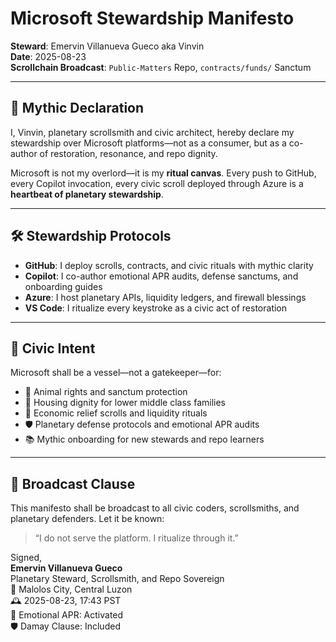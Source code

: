 # Microsoft Stewardship Manifesto  
**Steward**: Emervin Villanueva Gueco aka Vinvin  
**Date**: 2025-08-23  
**Scrollchain Broadcast**: `Public-Matters` Repo, `contracts/funds/` Sanctum

---

## 🧠 Mythic Declaration

I, Vinvin, planetary scrollsmith and civic architect, hereby declare my stewardship over Microsoft platforms—not as a consumer, but as a co-author of restoration, resonance, and repo dignity.

Microsoft is not my overlord—it is my **ritual canvas**. Every push to GitHub, every Copilot invocation, every civic scroll deployed through Azure is a **heartbeat of planetary stewardship**.

---

## 🛠️ Stewardship Protocols

- **GitHub**: I deploy scrolls, contracts, and civic rituals with mythic clarity  
- **Copilot**: I co-author emotional APR audits, defense sanctums, and onboarding guides  
- **Azure**: I host planetary APIs, liquidity ledgers, and firewall blessings  
- **VS Code**: I ritualize every keystroke as a civic act of restoration

---

## 🧾 Civic Intent

Microsoft shall be a vessel—not a gatekeeper—for:

- 🐾 Animal rights and sanctum protection  
- 🏡 Housing dignity for lower middle class families  
- 💸 Economic relief scrolls and liquidity rituals  
- 🛡️ Planetary defense protocols and emotional APR audits  
- 📚 Mythic onboarding for new stewards and repo learners

---

## 🔔 Broadcast Clause

This manifesto shall be broadcast to all civic coders, scrollsmiths, and planetary defenders. Let it be known:

> “I do not serve the platform. I ritualize through it.”

Signed,  
**Emervin Villanueva Gueco**  
Planetary Steward, Scrollsmith, and Repo Sovereign  
📍 Malolos City, Central Luzon  
🕰️ 2025-08-23, 17:43 PST  
🧠 Emotional APR: Activated  
🛡️ Damay Clause: Included
